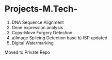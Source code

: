 # Projects-M.Tech-
1) DNA Sequence Alignment
2) Gene expression analysis
3) Copy-Move Forgery Detection
4) a)Image Splicing Detection base
   b) ISP updated
5) Digital Watermarking



Moved to Private Repo
